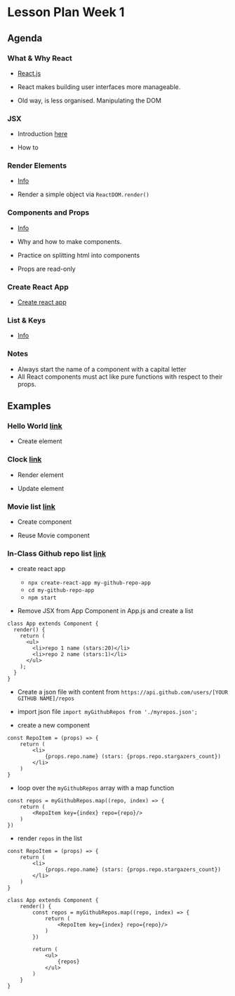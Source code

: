 # Lesson Plan Week 1

## Agenda

### What & Why React

- [React.js](https://reactjs.org/)

- React makes building user interfaces more manageable.
- Old way, is less organised. Manipulating the DOM

### JSX

- Introduction [here](https://reactjs.org/docs/introducing-jsx.html)

- How to

### Render Elements

- [Info](https://reactjs.org/docs/rendering-elements.html)

- Render a simple object via ```ReactDOM.render()```

### Components and Props

- [Info](https://reactjs.org/docs/components-and-props.html)

- Why and how to make components.
- Practice on splitting html into components
- Props are read-only

### Create React App

- [Create react app](https://github.com/facebook/create-react-app)

### List & Keys

- [Info](https://reactjs.org/docs/lists-and-keys.html#rendering-multiple-components)

### Notes

- Always start the name of a component with a capital letter
- All React components must act like pure functions with respect to their props.

## Examples

### Hello World [link](https://github.com/HackYourFutureBelgium/React-week1/blob/master/lesson%201/helloworld.html)

- Create element

### Clock [link](https://github.com/HackYourFutureBelgium/React-week1/blob/master/lesson%201/helloworld.html)

- Render element

- Update element

### Movie list [link](https://github.com/HackYourFutureBelgium/React-week1/blob/master/lesson%201/helloworld.html)

- Create component

- Reuse Movie component


### In-Class Github repo list [link](https://github.com/HackYourFutureBelgium/React-week1/tree/master/lesson%201/my-github-repo-app)

- create react app 
    - `npx create-react-app my-github-repo-app`
    - `cd my-github-repo-app`
    - `npm start`

- Remove JSX from App Component in App.js and create a list
```
class App extends Component {
  render() {
    return (
      <ul>
        <li>repo 1 name (stars:20)</li>
        <li>repo 2 name (stars:1)</li>
      </ul>
    );
  }
}
```

- Create a json file with content from `https://api.github.com/users/[YOUR GITHUB NAME]/repos`

- import json file `import myGithubRepos from './myrepos.json';`

- create a new component
```
const RepoItem = (props) => {
    return (
        <li>
            {props.repo.name} (stars: {props.repo.stargazers_count})
        </li>
    )
}
```

- loop over the `myGithubRepos` array with a map function
```
const repos = myGithubRepos.map((repo, index) => {
    return (
        <RepoItem key={index} repo={repo}/>
    )
})
```

- render `repos` in the list
```
const RepoItem = (props) => {
    return (
        <li>
            {props.repo.name} (stars: {props.repo.stargazers_count})
        </li>
    )
}

class App extends Component {
    render() {
        const repos = myGithubRepos.map((repo, index) => {
            return (
                <RepoItem key={index} repo={repo}/>
            )
        })

        return (
            <ul>
                {repos}
            </ul>
        )
    }
}
```